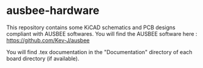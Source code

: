 ausbee-hardware
===============

This repository contains some KiCAD schematics and PCB designs compliant with AUSBEE softwares.
You will find the AUSBEE software here : https://github.com/Kev-J/ausbee

You will find .tex documentation in the "Documentation" directory of each board directory (if available).
